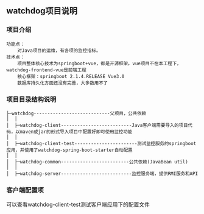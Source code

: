 ## watchdog项目说明

### 项目介绍
```
功能点：
    对Java项目的运维，有各项的监控指标。
技术点：
    项目整体核心技术为springboot+vue，都是开源框架。vue项目不在本工程下，watchdog-frontend-vue是前端工程
	核心框架：springboot 2.1.4.RELEASE Vue3.0
	数据库持久化方面还没有完善，大多数用不了
```
### 项目目录结构说明

```
├─watchdog----------------------------父项目，公共依赖
│  │
│  ├─watchdog-client--------------------------Java客户端需要导入的项目代码，以maven或jar的形式导入项目中配置好即可使用监控功能
│  │
│  ├─watchdog-client-test-----------------------测试监控服务的springboot应用，并使用了watchdog-spring-boot-starter自动配置
│  │
│  ├─watchdog-common-------------------------公共依赖(JavaBean util)
│  │
│  ├─watchdog-server--------------------------监控服务端，提供RMI服务和API
```

### 客户端配置项
可以查看watchdog-client-test测试客户端应用下的配置文件
